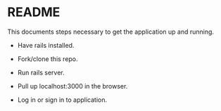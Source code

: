 # README

This documents steps necessary to get the application up and running.

* Have rails installed.

* Fork/clone this repo.

* Run rails server.

* Pull up localhost:3000 in the browser.

* Log in or sign in to application.
